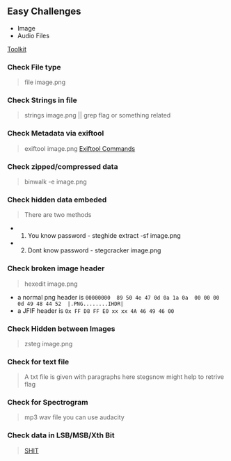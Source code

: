 ## Easy Challenges
- Image
- Audio Files

[Toolkit](https://github.com/DominicBreuker/stego-toolkit)

### Check File type               
> file image.png
### Check Strings in file         
> strings image.png || grep flag or something related
### Check Metadata via exiftool   
> exiftool image.png  [Exiftool Commands](https://ninedegreesbelow.com/photography/exiftool-commands.html)
### Check zipped/compressed data  
> binwalk -e image.png  
### Check hidden data embeded     
> There are two methods
* 1) You know password - steghide extract -sf image.png 
* 2) Dont know password - stegcracker image.png
### Check broken image header     
> hexedit image.png  
* a normal png header is ```00000000  89 50 4e 47 0d 0a 1a 0a  00 00 00 0d 49 48 44 52  |.PNG........IHDR|```
* a JFIF header is       ``` 0x FF D8 FF E0 xx xx 4A 46 49 46 00 ```   

### Check Hidden between Images   
> zsteg image.png
### Check for text file           
> A txt file is given with paragraphs here stegsnow might help to retrive flag
### Check for Spectrogram         
> mp3 wav file you can use audacity
### Check data in LSB/MSB/Xth Bit 
> [SHIT](https://github.com/qll/shit) 
